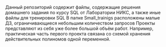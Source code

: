Данный репозиторий содержит файлы, содержащие решения домашнего задания по курсу SQL от Лаборатории НИКС, а также иные файлы для тренировки SQL
В папке Small_trainigs расположены малые ДЗ, ограничивающиеся небольшим количеством запросов
Проекты представляют из себя уже более большой объём работ. Например, практическая часть первого проекта связана со схемой хранения действительных полиномов одной переменной.


